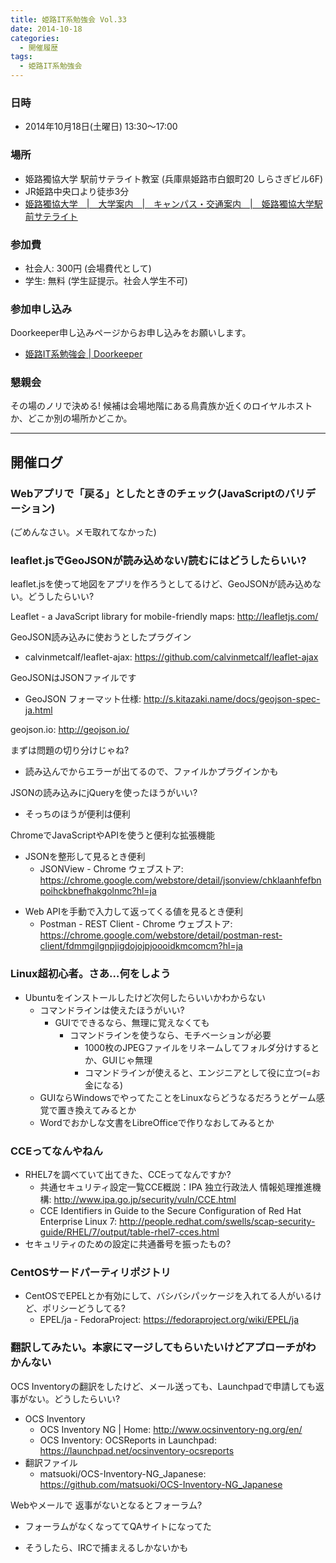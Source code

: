 ```yaml
---
title: 姫路IT系勉強会 Vol.33
date: 2014-10-18
categories:
  - 開催履歴
tags:
  - 姫路IT系勉強会
---
```


### 日時

- 2014年10月18日(土曜日) 13:30～17:00

### 場所


- 姫路獨協大学 駅前サテライト教室 (兵庫県姫路市白銀町20 しらさぎビル6F)
- JR姫路中央口より徒歩3分
- [姫路獨協大学　|　大学案内　|　キャンパス・交通案内　|　姫路獨協大学駅前サテライト](http://www.himeji-du.ac.jp/access/satellite/)

### 参加費

- 社会人: 300円 (会場費代として)
- 学生: 無料 (学生証提示。社会人学生不可)

### 参加申し込み

Doorkeeper申し込みページからお申し込みをお願いします。

- [姫路IT系勉強会 | Doorkeeper](http://histudy.doorkeeper.jp/)

### 懇親会

その場のノリで決める!
候補は会場地階にある鳥貴族か近くのロイヤルホストか、どこか別の場所かどこか。

------------------------------------------------------------------------

開催ログ
--------

### Webアプリで「戻る」としたときのチェック(JavaScriptのバリデーション)

(ごめんなさい。メモ取れてなかった)

### leaflet.jsでGeoJSONが読み込めない/読むにはどうしたらいい?

leaflet.jsを使って地図をアプリを作ろうとしてるけど、GeoJSONが読み込めない。どうしたらいい?

Leaflet - a JavaScript library for mobile-friendly maps: <http://leafletjs.com/>

GeoJSON読み込みに使おうとしたプラグイン

- calvinmetcalf/leaflet-ajax: <https://github.com/calvinmetcalf/leaflet-ajax>

GeoJSONはJSONファイルです

- GeoJSON フォーマット仕様: <http://s.kitazaki.name/docs/geojson-spec-ja.html>

geojson.io: <http://geojson.io/>

まずは問題の切り分けじゃね?

- 読み込んでからエラーが出てるので、ファイルかプラグインかも

JSONの読み込みにjQueryを使ったほうがいい?

- そっちのほうが便利は便利

ChromeでJavaScriptやAPIを使うと便利な拡張機能

- JSONを整形して見るとき便利
    - JSONView - Chrome ウェブストア: <https://chrome.google.com/webstore/detail/jsonview/chklaanhfefbnpoihckbnefhakgolnmc?hl=ja>

<!-- -->

- Web APIを手動で入力して返ってくる値を見るとき便利
    - Postman - REST Client - Chrome ウェブストア: <https://chrome.google.com/webstore/detail/postman-rest-client/fdmmgilgnpjigdojojpjoooidkmcomcm?hl=ja>

### Linux超初心者。さあ…何をしよう

- Ubuntuをインストールしたけど次何したらいいかわからない
    - コマンドラインは使えたほうがいい?
        - GUIでできるなら、無理に覚えなくても
            - コマンドラインを使うなら、モチベーションが必要
                - 1000枚のJPEGファイルをリネームしてフォルダ分けするとか、GUIじゃ無理
                - コマンドラインが使えると、エンジニアとして役に立つ(=お金になる)
    - GUIならWindowsでやってたことをLinuxならどうなるだろうとゲーム感覚で置き換えてみるとか
    - Wordでおかしな文書をLibreOfficeで作りなおしてみるとか

### CCEってなんやねん

- RHEL7を調べていて出てきた、CCEってなんですか?
    - 共通セキュリティ設定一覧CCE概説：IPA 独立行政法人 情報処理推進機構: <http://www.ipa.go.jp/security/vuln/CCE.html>
    - CCE Identifiers in Guide to the Secure Configuration of Red Hat Enterprise Linux 7: <http://people.redhat.com/swells/scap-security-guide/RHEL/7/output/table-rhel7-cces.html>
- セキュリティのための設定に共通番号を振ったもの?

### CentOSサードパーティリポジトリ

- CentOSでEPELとか有効にして、バシバシパッケージを入れてる人がいるけど、ポリシーどうしてる?
    - EPEL/ja - FedoraProject: <https://fedoraproject.org/wiki/EPEL/ja>

### 翻訳してみたい。本家にマージしてもらいたいけどアプローチがわかんない

OCS Inventoryの翻訳をしたけど、メール送っても、Launchpadで申請しても返事がない。どうしたらいい?

- OCS Inventory
    - OCS Inventory NG | Home: <http://www.ocsinventory-ng.org/en/>
    - OCS Inventory: OCSReports in Launchpad: <https://launchpad.net/ocsinventory-ocsreports>
- 翻訳ファイル
    - matsuoki/OCS-Inventory-NG\_Japanese: <https://github.com/matsuoki/OCS-Inventory-NG_Japanese>

Webやメールで 返事がないとなるとフォーラム?

- フォーラムがなくなっててQAサイトになってた

<!-- -->

- そうしたら、IRCで捕まえるしかないかも
